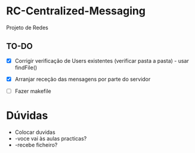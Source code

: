 # RC-Centralized-Messaging
Projeto de Redes

## TO-DO

- [x] Corrigir verificação de Users existentes (verificar pasta a pasta) - usar findFile()
- [x] Arranjar receção das mensagens por parte do servidor
- [ ] Fazer makefile


# Dúvidas

- Colocar duvidas
- -voce vai às aulas practicas?
- -recebe ficheiro?

